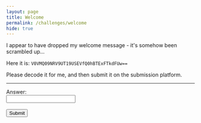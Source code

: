 ```yaml
---
layout: page
title: Welcome
permalink: /challenges/welcome
hide: true
---
```


I appear to have dropped my welcome message - it's somehow been scrambled up...

Here it is: `V0VMQ09NRV9UT19USEVfQ0hBTExFTkdFUw==`

Please decode it for me, and then submit it on the submission platform.

---
<form>
    <label for="answer">Answer:</label><br>
    <input type="text" id="submission" name="submission"><br><br>
    <input type="submit" value="Submit" onclick="javascript:checkAnswer('welcome', document.getElementById('submission').value)">
</form>
